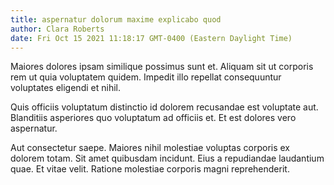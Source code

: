 ```yaml
---
title: aspernatur dolorum maxime explicabo quod
author: Clara Roberts
date: Fri Oct 15 2021 11:18:17 GMT-0400 (Eastern Daylight Time)
---
```

Maiores dolores ipsam similique possimus sunt et. Aliquam sit ut corporis rem ut quia voluptatem quidem. Impedit illo repellat consequuntur voluptates eligendi et nihil.

 Quis officiis voluptatum distinctio id dolorem recusandae est voluptate aut. Blanditiis asperiores quo voluptatum ad officiis et. Et est dolores vero aspernatur.

 Aut consectetur saepe. Maiores nihil molestiae voluptas corporis ex dolorem totam. Sit amet quibusdam incidunt. Eius a repudiandae laudantium quae. Et vitae velit. Ratione molestiae corporis magni reprehenderit.